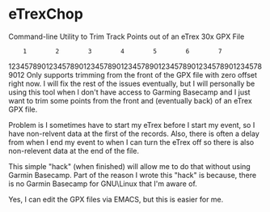 # eTrexChop
Command-line Utility to Trim Track Points out of an eTrex 30x GPX File

        1        2        3        4        5        6        7
12345789012345789012345789012345789012345789012345789012345789012
Only supports trimming from the front of the GPX file with zero
offset right now.  I will fix the rest of the issues eventually,
but I will personally be using this tool when I don't have
access to Garming Basecamp and I just want to trim some points 
from the front and (eventually back) of an eTrex GPX file.

Problem is I sometimes have to start my eTrex before I start
my event, so I have non-relvent data at the first of the
records.  Also, there is often a delay from when I end my event
to when I can turn the eTrex off so there is also non-relevent
data at the end of the file.

This simple "hack" (when finished) will allow me to do that 
without using Garmin Basecamp.  Part of the reason I wrote this
"hack" is because, there is no Garmin Basecamp for GNU\Linux that
I'm aware of.

Yes, I can edit the GPX files via EMACS, but this is easier for
me.
